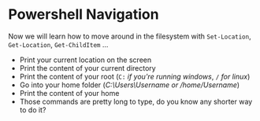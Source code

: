 # Powershell Navigation

Now we will learn how to move around in the filesystem with `Set-Location`, `Get-Location`, `Get-ChildItem` ...

- Print your current location on the screen
- Print the content of your current directory
- Print the content of your root (`C:` _if you're running windows_, `/` _for linux_)
- Go into your home folder (_C:\Users\Username or /home/Username_)
- Print the content of your home
- Those commands are pretty long to type, do you know any shorter way to do it?
